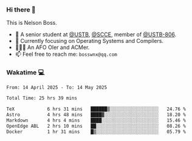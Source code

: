 ### Hi there 👋

<!--
**bosswnx/bosswnx** is a ✨ _special_ ✨ repository because its `README.md` (this file) appears on your GitHub profile.

Here are some ideas to get you started:

- 🔭 I’m currently working on ...
- 🌱 I’m currently learning ...
- 👯 I’m looking to collaborate on ...
- 🤔 I’m looking for help with ...
- 💬 Ask me about ...
- 📫 How to reach me: ...
- 😄 Pronouns: ...
- ⚡ Fun fact: ...
-->

This is Nelson Boss.

- 🏫 A senior student at [@USTB](https://www.ustb.edu.cn/), [@SCCE](https://scce.ustb.edu.cn/), member of [@USTB-806](https://ustb-806.github.io/).
- 🌱 Currently focusing on Operating Systems and Compilers.
- 🧑🏻‍💻 An AFO OIer and ACMer.
- 📫 Feel free to reach me: `bosswnx@qq.com`

### Wakatime 💻

<!--START_SECTION:waka-->

```txt
From: 14 April 2025 - To: 14 May 2025

Total Time: 25 hrs 39 mins

TeX            6 hrs 31 mins   ██████▒░░░░░░░░░░░░░░░░░░   24.76 %
Astro          4 hrs 48 mins   ████▓░░░░░░░░░░░░░░░░░░░░   18.20 %
Markdown       4 hrs 4 mins    ████░░░░░░░░░░░░░░░░░░░░░   15.46 %
OpenEdge ABL   2 hrs 10 mins   ██░░░░░░░░░░░░░░░░░░░░░░░   08.26 %
Docker         1 hr 31 mins    █▒░░░░░░░░░░░░░░░░░░░░░░░   05.79 %
```

<!--END_SECTION:waka-->
